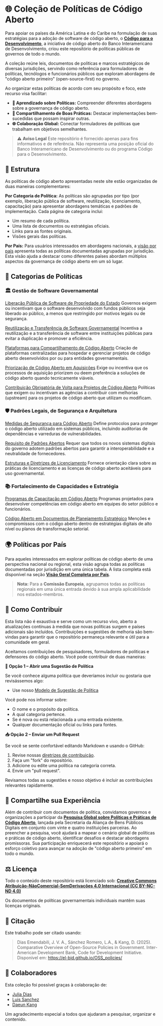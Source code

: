 # 🌐 Coleção de Políticas de Código Aberto

Para apoiar os países da América Latina e do Caribe na formulação de suas estratégias para a adoção de software de código aberto, o **[Código para o Desenvolvimento](https://knowledge.iadb.org/pt-br/pt/code-development)**, a iniciativa de código aberto do Banco Interamericano de Desenvolvimento, criou este repositório de políticas públicas de governos de todo o mundo.

A coleção reúne leis, documentos de políticas e marcos estratégicos de diversas jurisdições, servindo como referência para formuladores de políticas, tecnólogos e funcionários públicos que exploram abordagens de "código aberto primeiro" (open-source-first) no governo.

Ao organizar estas políticas de acordo com seu propósito e foco, este recurso visa facilitar:

- **🧠 Aprendizado sobre Políticas:** Compreender diferentes abordagens sobre a governança de código aberto.
- **🌟 Compartilhamento de Boas Práticas:** Destacar implementações bem-sucedidas que possam inspirar outras.
- **🌐 Colaboração Global:** Conectar formuladores de políticas que trabalham em objetivos semelhantes.

> ⚠️ **Aviso Legal**
> Este repositório é fornecido apenas para fins informativos e de referência.
> Não representa uma posição oficial do Banco Interamericano de Desenvolvimento ou do programa Código para o Desenvolvimento.

## 🧭 Estrutura

As políticas de código aberto apresentadas neste site estão organizadas de duas maneiras complementares:

**Por Categoria de Política:**
As políticas são agrupadas por tipo (por exemplo, liberação pública de software, reutilização, licenciamento, capacitação) para apresentar abordagens temáticas e padrões de implementação. Cada página de categoria inclui:

  - Um resumo de cada política.
  - Uma lista de documentos ou estratégias oficiais.
  - Links para as fontes originais.
  - Visões gerais das políticas.

**Por País:**
Para usuários interessados em abordagens nacionais, a [visão por país](policies/complete-country-overview.md) apresenta todas as políticas documentadas agrupadas por jurisdição. Esta visão ajuda a destacar como diferentes países abordam múltiplos aspectos da governança de código aberto em um só lugar.

## 📂 Categorias de Políticas

### 🏛️ Gestão de Software Governamental

[Liberação Pública de Software de Propriedade do Estado](policies/public-release-state-owned.md)
Governos exigem ou incentivam que o software desenvolvido com fundos públicos seja liberado ao público, a menos que restringido por motivos legais ou de segurança.

[Reutilização e Transferência de Software Governamental](policies/reuse-transfer-government-software.md)
Incentiva a reutilização e a transferência de software entre instituições públicas para evitar a duplicação e promover a eficiência.

[Plataformas para Compartilhamento de Código Aberto](policies/open-source-sharing-platforms.md)
Criação de plataformas centralizadas para hospedar e gerenciar projetos de código aberto desenvolvidos por ou para entidades governamentais.

[Priorização de Código Aberto em Aquisições](policies/prioritize-open-source-procurement.md)
Exige ou incentiva que os processos de aquisição priorizem ou deem preferência a soluções de código aberto quando tecnicamente viáveis.

[Contribuição Obrigatória de Volta para Projetos de Código Aberto](policies/mandatory-contribution-back-oss.md)
Políticas que exigem ou incentivam as agências a contribuir com melhorias (upstream) para os projetos de código aberto que utilizam ou modificam.

### 🛡️ Padrões Legais, de Segurança e Arquitetura

[Medidas de Segurança para Código Aberto](policies/open-source-security-measures.md)
Define protocolos para proteger o código aberto utilizado em sistemas públicos, incluindo auditorias de dependências e varreduras de vulnerabilidades.

[Requisito de Padrões Abertos](policies/open-standards-requirement.md)
Requer que todos os novos sistemas digitais do governo adotem padrões abertos para garantir a interoperabilidade e a neutralidade de fornecedores.

[Estruturas e Diretrizes de Licenciamento](policies/licensing-frameworks-guidelines.md)
Fornece orientação clara sobre as práticas de licenciamento e as licenças de código aberto aceitáveis para uso governamental.

### 📚 Fortalecimento de Capacidades e Estratégia

[Programas de Capacitação em Código Aberto](policies/oss-training-programs.md)
Programas projetados para desenvolver competências em código aberto em equipes do setor público e funcionários.

[Código Aberto em Documentos de Planejamento Estratégico](policies/oss-strategic-planning-documents.md)
Menções e compromissos com o código aberto dentro de estratégias digitais de alto nível ou planos de transformação setorial.

## 🌍 Políticas por País

Para aqueles interessados em explorar políticas de código aberto de uma perspectiva nacional ou regional, esta visão agrupa todas as políticas documentadas por jurisdição em uma única tabela.
A lista completa está disponível na seção **[Visão Geral Completa por País](policies/complete-country-overview.md)**.

> **Nota:** Para a **Comissão Europeia**, agrupamos todas as políticas regionais em uma única entrada devido à sua ampla aplicabilidade nos estados-membros.

## 🤝 Como Contribuir

Esta lista não é exaustiva e serve como um recurso vivo, aberto a atualizações contínuas à medida que novas políticas surgem e países adicionais são incluídos. Contribuições e sugestões de melhoria são bem-vindas para garantir que o repositório permaneça relevante e útil para a comunidade em geral.

Aceitamos contribuições de pesquisadores, formuladores de políticas e defensores do código aberto. Você pode contribuir de duas maneiras:

**📝 Opção 1 – Abrir uma Sugestão de Política**

Se você conhece alguma política que deveríamos incluir ou gostaria que revisássemos algo:
- Use nosso [Modelo de Sugestão de Política](https://github.com/EL-BID/OSS_policies/issues/new?assignees=&labels=contribution&template=policy-suggestion.yml&title=Sugestão%3A+%5BNome+da+Política%5D)

Você pode nos informar sobre:

- O nome e o propósito da política.
- A qual categoria pertence.
- Se é nova ou está relacionada a uma entrada existente.
- Qualquer documentação oficial ou links para fontes.

**📥 Opção 2 – Enviar um Pull Request**

Se você se sente confortável editando Markdown e usando o GitHub:

1. Revise nossas [diretrizes de contribuição](contribution.md).
2. Faça um "fork" do repositório.
3. Adicione ou edite uma política na categoria correta.
4. Envie um "pull request".

Revisamos todas as sugestões e nosso objetivo é incluir as contribuições relevantes rapidamente.

## 📢 Compartilhe sua Experiência

Além de contribuir com documentos de política, convidamos governos e organizações a participar da **[Pesquisa Global sobre Políticas e Práticas de Código Aberto](https://www.digitalpublicgoods.net/blog/opensourcesurvey)**, lançada pela Secretaria da Aliança de Bens Públicos Digitais em conjunto com vinte e quatro instituições parceiras. Ao preencher a pesquisa, você ajudará a mapear o cenário global de políticas e práticas de código aberto, identificar desafios e destacar abordagens promissoras. Sua participação enriquecerá este repositório и apoiará o esforço coletivo para avançar na adoção de "código aberto primeiro" em todo o mundo.

## ⚖️ Licença

Todo o conteúdo deste repositório está licenciado sob:
**[Creative Commons Atribuição-NãoComercial-SemDerivações 4.0 Internacional (CC BY-NC-ND 4.0)](https://creativecommons.org/licenses/by-nc-nd/4.0/deed.pt)**

Os documentos de políticas governamentais individuais mantêm suas licenças originais.

## 📄 Citação

Este trabalho pode ser citado usando:

>Dias Emendabili, J. V. A., Sánchez Romero, L.A., & Kang, D. (2025). Comparative Overview of Open-Source Policies in Government. Inter-American Development Bank, Code for Development Initiative. Disponível em: <https://el-bid.github.io/OSS_policies/>

## 👥 Colaboradores

Esta coleção foi possível graças à colaboração de:

- [Julia Dias](https://github.com/Juliavieiradeandradedias)
- [Luis Sanchez](https://github.com/lasr21)
- [Daeun Kang](https://github.com/daeunkangg)

Um agradecimento especial a todos que ajudaram a pesquisar, organizar e contenido.